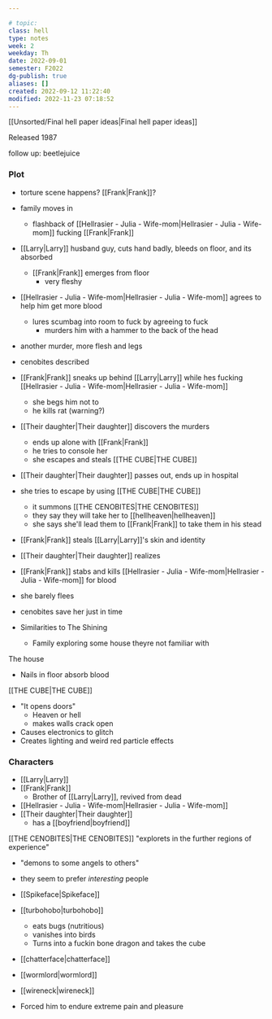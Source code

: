 ---
# topic: 
class: hell
type: notes
week: 2
weekday: Th
date: 2022-09-01
semester: F2022
dg-publish: true
aliases: []
created: 2022-09-12 11:22:40
modified: 2022-11-23 07:18:52
---

[[Unsorted/Final hell paper ideas\|Final hell paper ideas]]

Released 1987

follow up: beetlejuice


### Plot
- torture scene happens? [[Frank\|Frank]]?
- family moves in
	- flashback of [[Hellrasier - Julia - Wife-mom\|Hellrasier - Julia - Wife-mom]] fucking [[Frank\|Frank]]
- [[Larry\|Larry]] husband guy, cuts hand badly, bleeds on floor, and its absorbed
	- [[Frank\|Frank]] emerges from floor
		- very fleshy
- [[Hellrasier - Julia - Wife-mom\|Hellrasier - Julia - Wife-mom]] agrees to help him get more blood
	- lures scumbag into room to fuck by agreeing to fuck
		- murders him with a hammer to the back of the head
- another murder, more flesh and legs
- cenobites described
- [[Frank\|Frank]] sneaks up behind [[Larry\|Larry]] while hes fucking [[Hellrasier - Julia - Wife-mom\|Hellrasier - Julia - Wife-mom]]
	- she begs him not to
	- he kills rat (warning?)
- [[Their daughter\|Their daughter]] discovers the murders
	- ends up alone with [[Frank\|Frank]]
	- he tries to console her
	- she escapes and steals [[THE CUBE\|THE CUBE]]
- [[Their daughter\|Their daughter]] passes out, ends up in hospital
- she tries to escape by using [[THE CUBE\|THE CUBE]]
	- it summons [[THE CENOBITES\|THE CENOBITES]]
	- they say they will take her to [[hellheaven\|hellheaven]]
	-  she says she'll lead them to [[Frank\|Frank]] to take them in his stead
- [[Frank\|Frank]] steals [[Larry\|Larry]]'s skin and identity
- [[Their daughter\|Their daughter]] realizes 
- [[Frank\|Frank]] stabs and kills [[Hellrasier - Julia - Wife-mom\|Hellrasier - Julia - Wife-mom]] for blood
- she barely flees
- cenobites save her just in time


- Similarities to The Shining
	- Family exploring some house theyre not familiar with


The house
- Nails in floor absorb blood

[[THE CUBE\|THE CUBE]]
- "It opens doors"
	- Heaven or hell
	- makes walls crack open
- Causes electronics to glitch
- Creates lighting and weird red particle effects



### Characters

- [[Larry\|Larry]]
- [[Frank\|Frank]]
	- Brother of [[Larry\|Larry]], revived from dead
- [[Hellrasier - Julia - Wife-mom\|Hellrasier - Julia - Wife-mom]]
- [[Their daughter\|Their daughter]]
	- has a [[boyfriend\|boyfriend]]



[[THE CENOBITES\|THE CENOBITES]]
 "explorets in the further regions of experience"
- "demons to some angels to others"
- they seem to prefer *interesting* people

- [[Spikeface\|Spikeface]]
- [[turbohobo\|turbohobo]]
	- eats bugs (nutritious)
	- vanishes into birds
	- Turns into a fuckin bone dragon and takes the cube
- [[chatterface\|chatterface]]
- [[wormlord\|wormlord]]
- [[wireneck\|wireneck]]

- Forced him to endure extreme pain and pleasure

